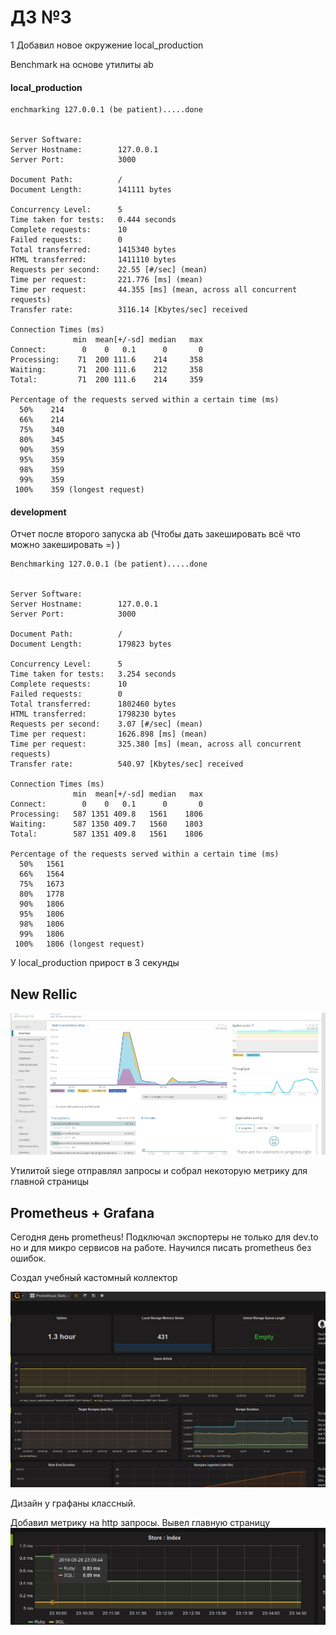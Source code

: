 # ДЗ №3

1 Добавил новое окружение local_production

Benchmark на основе утилиты ab

#### local_production

```cassandraql
enchmarking 127.0.0.1 (be patient).....done


Server Software:
Server Hostname:        127.0.0.1
Server Port:            3000

Document Path:          /
Document Length:        141111 bytes

Concurrency Level:      5
Time taken for tests:   0.444 seconds
Complete requests:      10
Failed requests:        0
Total transferred:      1415340 bytes
HTML transferred:       1411110 bytes
Requests per second:    22.55 [#/sec] (mean)
Time per request:       221.776 [ms] (mean)
Time per request:       44.355 [ms] (mean, across all concurrent requests)
Transfer rate:          3116.14 [Kbytes/sec] received

Connection Times (ms)
              min  mean[+/-sd] median   max
Connect:        0    0   0.1      0       0
Processing:    71  200 111.6    214     358
Waiting:       71  200 111.6    212     358
Total:         71  200 111.6    214     359

Percentage of the requests served within a certain time (ms)
  50%    214
  66%    214
  75%    340
  80%    345
  90%    359
  95%    359
  98%    359
  99%    359
 100%    359 (longest request)

```

#### development

Отчет после второго запуска ab (Чтобы дать закешировать всё что можно закешировать =) )

```cassandraql
Benchmarking 127.0.0.1 (be patient).....done


Server Software:
Server Hostname:        127.0.0.1
Server Port:            3000

Document Path:          /
Document Length:        179823 bytes

Concurrency Level:      5
Time taken for tests:   3.254 seconds
Complete requests:      10
Failed requests:        0
Total transferred:      1802460 bytes
HTML transferred:       1798230 bytes
Requests per second:    3.07 [#/sec] (mean)
Time per request:       1626.898 [ms] (mean)
Time per request:       325.380 [ms] (mean, across all concurrent requests)
Transfer rate:          540.97 [Kbytes/sec] received

Connection Times (ms)
              min  mean[+/-sd] median   max
Connect:        0    0   0.1      0       0
Processing:   587 1351 409.8   1561    1806
Waiting:      587 1350 409.7   1560    1803
Total:        587 1351 409.8   1561    1806

Percentage of the requests served within a certain time (ms)
  50%   1561
  66%   1564
  75%   1673
  80%   1778
  90%   1806
  95%   1806
  98%   1806
  99%   1806
 100%   1806 (longest request)

```

У local_production прирост в 3 секунды

## New Rellic

![newrellic](https://raw.githubusercontent.com/VidgarVii/rails-optimization-2-task4/master/fixtures/new_rellic.png)

Утилитой siege отправлял запросы и собрал некоторую метрику для главной страницы

## Prometheus + Grafana

Сегодня день prometheus! Подключал экспортеры не только для dev.to но и для микро сервисов на работе. Научился писать prometheus без ошибок.

Создал учебный кастомный коллектор

![grafana](https://raw.githubusercontent.com/VidgarVii/rails-optimization-2-task4/master/fixtures/grafana.png)

Дизайн у графаны классный.

Добавил метрику на http запросы. Вывел главную страницу
![si](https://raw.githubusercontent.com/VidgarVii/rails-optimization-2-task4/master/fixtures/store.png)
